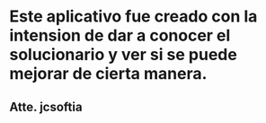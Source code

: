 # Este aplicativo fue creado con la intension de dar a conocer el solucionario y ver si se puede mejorar de cierta manera. 

## Atte. jcsoftia